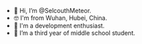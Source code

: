 - 👋 Hi, I’m @SelcouthMeteor.
- 🤓 I'm from Wuhan, Hubei, China.
- 👀 I'm a development enthusiast.
- 🌱 I’m a third year of middle school student.
